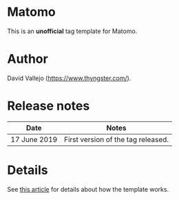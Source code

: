 # Matomo
This is an **unofficial** tag template for Matomo.

# Author
David Vallejo (https://www.thyngster.com/).

# Release notes
| Date | Notes |
|------|-------|
| 17 June 2019  | First version of the tag released. |

# Details
See [this article](https://www.thyngster.com/google-tag-manager-custom-template-matomo/) for details about how the template works. 
